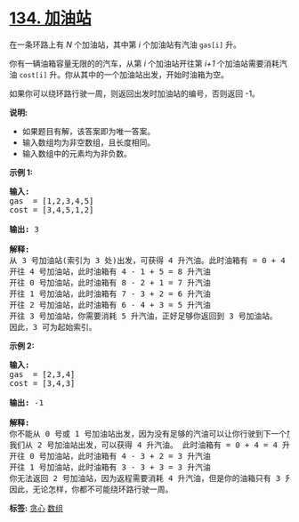 # [134. 加油站](https://leetcode-cn.com/problems/gas-station)
<p>在一条环路上有&nbsp;<em>N</em>&nbsp;个加油站，其中第&nbsp;<em>i</em>&nbsp;个加油站有汽油&nbsp;<code>gas[i]</code><em>&nbsp;</em>升。</p>

<p>你有一辆油箱容量无限的的汽车，从第<em> i </em>个加油站开往第<em> i+1&nbsp;</em>个加油站需要消耗汽油&nbsp;<code>cost[i]</code><em>&nbsp;</em>升。你从其中的一个加油站出发，开始时油箱为空。</p>

<p>如果你可以绕环路行驶一周，则返回出发时加油站的编号，否则返回 -1。</p>

<p><strong>说明:</strong>&nbsp;</p>

<ul>
	<li>如果题目有解，该答案即为唯一答案。</li>
	<li>输入数组均为非空数组，且长度相同。</li>
	<li>输入数组中的元素均为非负数。</li>
</ul>

<p><strong>示例&nbsp;1:</strong></p>

<pre><strong>输入:</strong> 
gas  = [1,2,3,4,5]
cost = [3,4,5,1,2]

<strong>输出:</strong> 3

<strong>解释:
</strong>从 3 号加油站(索引为 3 处)出发，可获得 4 升汽油。此时油箱有 = 0 + 4 = 4 升汽油
开往 4 号加油站，此时油箱有 4 - 1 + 5 = 8 升汽油
开往 0 号加油站，此时油箱有 8 - 2 + 1 = 7 升汽油
开往 1 号加油站，此时油箱有 7 - 3 + 2 = 6 升汽油
开往 2 号加油站，此时油箱有 6 - 4 + 3 = 5 升汽油
开往 3 号加油站，你需要消耗 5 升汽油，正好足够你返回到 3 号加油站。
因此，3 可为起始索引。</pre>

<p><strong>示例 2:</strong></p>

<pre><strong>输入:</strong> 
gas  = [2,3,4]
cost = [3,4,3]

<strong>输出:</strong> -1

<strong>解释:
</strong>你不能从 0 号或 1 号加油站出发，因为没有足够的汽油可以让你行驶到下一个加油站。
我们从 2 号加油站出发，可以获得 4 升汽油。 此时油箱有 = 0 + 4 = 4 升汽油
开往 0 号加油站，此时油箱有 4 - 3 + 2 = 3 升汽油
开往 1 号加油站，此时油箱有 3 - 3 + 3 = 3 升汽油
你无法返回 2 号加油站，因为返程需要消耗 4 升汽油，但是你的油箱只有 3 升汽油。
因此，无论怎样，你都不可能绕环路行驶一周。</pre>

**标签:**  [贪心](https://leetcode-cn.com/tag/greedy) [数组](https://leetcode-cn.com/tag/array) 